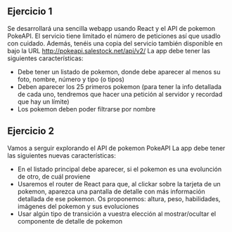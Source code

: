 ## Ejercicio 1
Se desarrollará una sencilla webapp usando React y el API de pokemon PokeAPI. El servicio tiene limitado el número de peticiones así que usadlo con cuidado. Además, tenéis una copia del servicio también disponible en bajo la URL http://pokeapi.salestock.net/api/v2/
La app debe tener las siguientes características:
- Debe tener un listado de pokemon, donde debe aparecer al menos su foto, nombre, número y tipo (o tipos)
- Deben aparecer los 25 primeros pokemon (para tener la info detallada de cada uno, tendremos que hacer una petición al servidor y recordad que hay un límite)
- Los pokemon deben poder filtrarse por nombre


## Ejercicio 2 
Vamos a serguir explorando el API de pokemon PokeAPI
La app debe tener las siguientes nuevas características:
- En el listado principal debe aparecer, si el pokemon es una evolunción de otro, de cuál proviene
- Usaremos el router de React para que, al clickar sobre la tarjeta de un pokemon, aparezca una pantalla de detalle con más información detallada de ese pokemon. Os proponemos: altura, peso, habilidades, imágenes del pokemon y sus evoluciones
- Usar algún tipo de transición a vuestra elección al mostrar/ocultar el componente de detalle de pokemon
